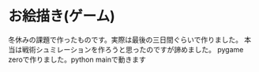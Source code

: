 # お絵描き(ゲーム)
冬休みの課題で作ったものです。実際は最後の三日間ぐらいで作りました。
本当は戦術シュミレーションを作ろうと思ったのですが諦めました。
pygame zeroで作りました。python mainで動きます
